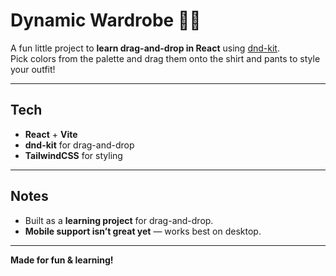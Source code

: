 # Dynamic Wardrobe 👕👖

A fun little project to **learn drag-and-drop in React** using [dnd-kit](https://dndkit.com/).  
Pick colors from the palette and drag them onto the shirt and pants to style your outfit!



---

## Tech
- **React** + **Vite**  
- **dnd-kit** for drag-and-drop  
- **TailwindCSS** for styling  

---

## Notes
- Built as a **learning project** for drag-and-drop.  
- **Mobile support isn’t great yet** — works best on desktop.  

---

**Made for fun & learning!**
